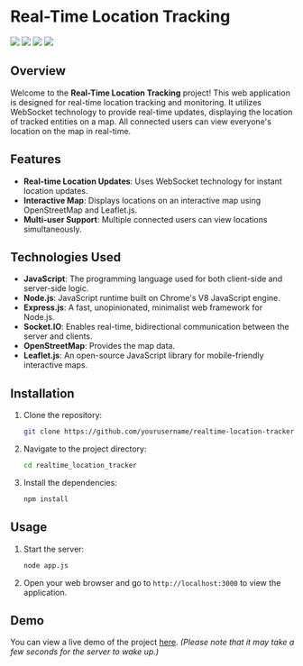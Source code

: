# Real-Time Location Tracking


<img src="./public/screenshots/1.png"/>
<img src="./public/screenshots/2.png"/>
<img src="./public/screenshots/3.png"/>
<img src="./public/screenshots/4.png"/>


## Overview

Welcome to the **Real-Time Location Tracking** project! This web application is designed for real-time location tracking and monitoring. It utilizes WebSocket technology to provide real-time updates, displaying the location of tracked entities on a map. All connected users can view everyone's location on the map in real-time.

## Features

- **Real-time Location Updates**: Uses WebSocket technology for instant location updates.
- **Interactive Map**: Displays locations on an interactive map using OpenStreetMap and Leaflet.js.
- **Multi-user Support**: Multiple connected users can view locations simultaneously.

## Technologies Used

- **JavaScript**: The programming language used for both client-side and server-side logic.
- **Node.js**: JavaScript runtime built on Chrome's V8 JavaScript engine.
- **Express.js**: A fast, unopinionated, minimalist web framework for Node.js.
- **Socket.IO**: Enables real-time, bidirectional communication between the server and clients.
- **OpenStreetMap**: Provides the map data.
- **Leaflet.js**: An open-source JavaScript library for mobile-friendly interactive maps.

## Installation

1. Clone the repository:
    ```bash
    git clone https://github.com/yourusername/realtime-location-tracker.git
    ```
2. Navigate to the project directory:
    ```bash
    cd realtime_location_tracker
    ```
3. Install the dependencies:
    ```bash
    npm install
    ```

## Usage

1. Start the server:
    ```bash
    node app.js
    ```
2. Open your web browser and go to `http://localhost:3000` to view the application.

## Demo

You can view a live demo of the project [here](https://realtime-location-trackernp.onrender.com/). *(Please note that it may take a few seconds for the server to wake up.)*
